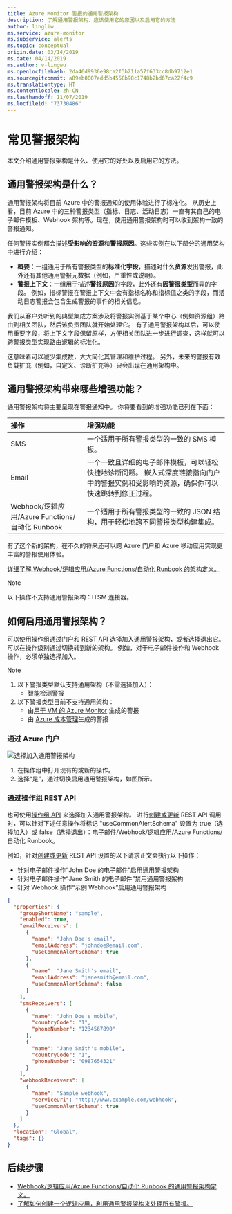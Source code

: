 ```yaml
---
title: Azure Monitor 警报的通用警报架构
description: 了解通用警报架构、应该使用它的原因以及启用它的方法
author: lingliw
ms.service: azure-monitor
ms.subservice: alerts
ms.topic: conceptual
origin.date: 03/14/2019
ms.date: 04/14/2019
ms.author: v-lingwu
ms.openlocfilehash: 2da46d9936e98ca2f3b211a57f633cc8db9712e1
ms.sourcegitcommit: a89eb0007edd5b4558b98c1748b2bd67ca22f4c9
ms.translationtype: HT
ms.contentlocale: zh-CN
ms.lasthandoff: 11/07/2019
ms.locfileid: "73730486"
---
```

# <a name="common-alert-schema"></a>常见警报架构

本文介绍通用警报架构是什么、使用它的好处以及启用它的方法。

## <a name="what-is-the-common-alert-schema"></a>通用警报架构是什么？

通用警报架构将目前 Azure 中的警报通知的使用体验进行了标准化。 从历史上看，目前 Azure 中的三种警报类型（指标、日志、活动日志）一直有其自己的电子邮件模板、Webhook 架构等。现在，使用通用警报架构时可以收到架构一致的警报通知。

任何警报实例都会描述**受影响的资源**和**警报原因**。这些实例在以下部分的通用架构中进行介绍：
* **概要**：一组通用于所有警报类型的**标准化字段**，描述对**什么资源**发出警报，此外还有其他通用警报元数据（例如，严重性或说明）。 
* **警报上下文**：一组用于描述**警报原因**的字段，此外还有**因警报类型**而异的字段。 例如，指标警报在警报上下文中会有指标名称和指标值之类的字段，而活动日志警报会包含生成警报的事件的相关信息。 

我们从客户处听到的典型集成方案涉及将警报实例基于某个中心（例如资源组）路由到相关团队，然后该负责团队就开始处理它。 有了通用警报架构以后，可以使用重要字段，将上下文字段保留原样，方便相关团队进一步进行调查，这样就可以跨警报类型实现路由逻辑的标准化。

这意味着可以减少集成数，大大简化其管理和维护过程。  另外，未来的警报有效负载扩充（例如，自定义、诊断扩充等）只会出现在通用架构中。

## <a name="what-enhancements-does-the-common-alert-schema-bring"></a>通用警报架构带来哪些增强功能？

通用警报架构将主要呈现在警报通知中。 你将要看到的增强功能已列在下面：

| 操作 | 增强功能|
|:---|:---|
| SMS | 一个适用于所有警报类型的一致的 SMS 模板。 |
| Email | 一个一致且详细的电子邮件模板，可以轻松快捷地诊断问题。 嵌入式深度链接指向门户中的警报实例和受影响的资源，确保你可以快速跳转到修正过程。 |
| Webhook/逻辑应用/Azure Functions/自动化 Runbook | 一个适用于所有警报类型的一致的 JSON 结构，用于轻松地跨不同警报类型构建集成。 |

有了这个新的架构，在不久的将来还可以跨 Azure 门户和 Azure 移动应用实现更丰富的警报使用体验。 

[详细了解 Webhook/逻辑应用/Azure Functions/自动化 Runbook 的架构定义。](https://aka.ms/commonAlertSchemaDefinitions)

> [!NOTE]
> 以下操作不支持通用警报架构：ITSM 连接器。

## <a name="how-do-i-enable-the-common-alert-schema"></a>如何启用通用警报架构？

可以使用操作组通过门户和 REST API 选择加入通用警报架构，或者选择退出它。 可以在操作级别通过切换转到新的架构。 例如，对于电子邮件操作和 Webhook 操作，必须单独选择加入。

> [!NOTE]
> 1. 以下警报类型默认支持通用架构（不需选择加入）：
>     * 智能检测警报
> 1. 以下警报类型目前不支持通用架构：
>     * 由[用于 VM 的 Azure Monitor](/azure-monitor/insights/vminsights-overview) 生成的警报
>     * 由 [Azure 成本管理](https://docs.microsoft.com/azure/billing/billing-cost-management-budget-scenario)生成的警报

### <a name="through-the-azure-portal"></a>通过 Azure 门户

![选择加入通用警报架构](media/alerts-common-schema/portal-opt-in.png)

1. 在操作组中打开现有的或新的操作。 
1. 选择“是”，通过切换启用通用警报架构，如图所示。

### <a name="through-the-action-groups-rest-api"></a>通过操作组 REST API

也可使用[操作组 API](https://docs.microsoft.com/rest/api/monitor/actiongroups) 来选择加入通用警报架构。 进行[创建或更新](https://docs.microsoft.com/rest/api/monitor/actiongroups/createorupdate) REST API 调用时，可以针对下述任意操作将标记 "useCommonAlertSchema" 设置为 true（选择加入）或 false（选择退出）：电子邮件/Webhook/逻辑应用/Azure Functions/自动化 Runbook。

例如，针对[创建或更新](https://docs.microsoft.com/rest/api/monitor/actiongroups/createorupdate) REST API 设置的以下请求正文会执行以下操作：

* 针对电子邮件操作“John Doe 的电子邮件”启用通用警报架构
* 针对电子邮件操作“Jane Smith 的电子邮件”禁用通用警报架构
* 针对 Webhook 操作“示例 Webhook”启用通用警报架构

```json
{
  "properties": {
    "groupShortName": "sample",
    "enabled": true,
    "emailReceivers": [
      {
        "name": "John Doe's email",
        "emailAddress": "johndoe@email.com",
        "useCommonAlertSchema": true
      },
      {
        "name": "Jane Smith's email",
        "emailAddress": "janesmith@email.com",
        "useCommonAlertSchema": false
      }
    ],
    "smsReceivers": [
      {
        "name": "John Doe's mobile",
        "countryCode": "1",
        "phoneNumber": "1234567890"
      },
      {
        "name": "Jane Smith's mobile",
        "countryCode": "1",
        "phoneNumber": "0987654321"
      }
    ],
    "webhookReceivers": [
      {
        "name": "Sample webhook",
        "serviceUri": "http://www.example.com/webhook",
        "useCommonAlertSchema": true
      }
    ]
  },
  "location": "Global",
  "tags": {}
}
```





## <a name="next-steps"></a>后续步骤

- [Webhook/逻辑应用/Azure Functions/自动化 Runbook 的通用警报架构定义。](https://aka.ms/commonAlertSchemaDefinitions)
- [了解如何创建一个逻辑应用，利用通用警报架构来处理所有警报。](/azure-monitor/platform/alerts-common-schema-integrations) 



